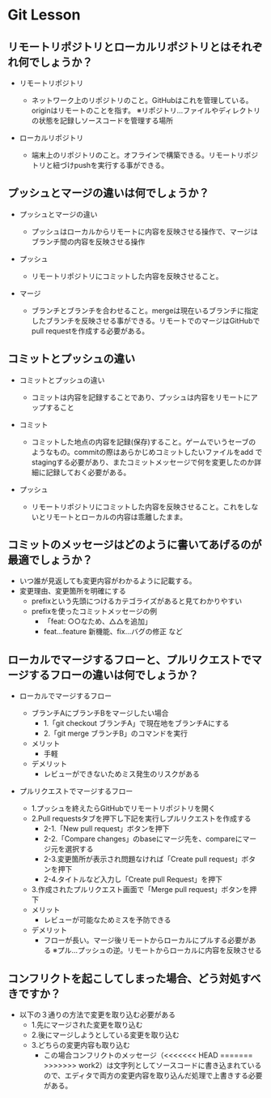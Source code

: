 # Git Lesson

## リモートリポジトリとローカルリポジトリとはそれぞれ何でしょうか？

- リモートリポジトリ
  - ネットワーク上のリポジトリのこと。GitHubはこれを管理している。originはリモートのことを指す。
  ※リポジトリ…ファイルやディレクトリの状態を記録しソースコードを管理する場所

- ローカルリポジトリ
  - 端末上のリポジトリのこと。オフラインで構築できる。リモートリポジトリと紐づけpushを実行する事ができる。


## プッシュとマージの違いは何でしょうか？

- プッシュとマージの違い
  - プッシュはローカルからリモートに内容を反映させる操作で、マージはブランチ間の内容を反映させる操作

- プッシュ
  - リモートリポジトリにコミットした内容を反映させること。

- マージ
  - ブランチとブランチを合わせること。mergeは現在いるブランチに指定したブランチを反映させる事ができる。リモートでのマージはGitHubでpull requestを作成する必要がある。


## コミットとプッシュの違い

- コミットとプッシュの違い
  - コミットは内容を記録することであり、プッシュは内容をリモートにアップすること

- コミット
  - コミットした地点の内容を記録(保存)すること。ゲームでいうセーブのようなもの。commitの際はあらかじめコミットしたいファイルをadd でstagingする必要があり、またコミットメッセージで何を変更したのか詳細に記録しておく必要がある。
  
- プッシュ
  - リモートリポジトリにコミットした内容を反映させること。これをしないとリモートとローカルの内容は乖離したまま。


## コミットのメッセージはどのように書いてあげるのが最適でしょうか？

- いつ誰が見返しても変更内容がわかるように記載する。
- 変更理由、変更箇所を明確にする
  - prefixという先頭につけるカテゴライズがあると見てわかりやすい
  - prefixを使ったコミットメッセージの例
      - 「feat: ○○なため、△△を追加」
      - feat…feature 新機能、fix…バグの修正 など

## ローカルでマージするフローと、プルリクエストでマージするフローの違いは何でしょうか？

- ローカルでマージするフロー
  - ブランチAにブランチBをマージしたい場合
    - 1.「git checkout ブランチA」で現在地をブランチAにする
    - 2.「git merge ブランチB」のコマンドを実行
  - メリット
    - 手軽
  - デメリット
    - レビューができないためミス発生のリスクがある

- プルリクエストでマージするフロー
  - 1.プッシュを終えたらGitHubでリモートリポジトリを開く
  - 2.Pull requestsタブを押下し下記を実行しプルリクエストを作成する
    - 2-1.「New pull request」ボタンを押下
    - 2-2.「Compare changes」のbaseにマージ先を、compareにマージ元を選択する
    - 2-3.変更箇所が表示され問題なければ「Create pull request」ボタンを押下
    - 2-4.タイトルなど入力し「Create pull Request」を押下
  - 3.作成されたプルリクエスト画面で「Merge pull request」ボタンを押下
  - メリット
    - レビューが可能なためミスを予防できる
  - デメリット
    - フローが長い。マージ後リモートからローカルにプルする必要がある
    ※プル…プッシュの逆。リモートからローカルに内容を反映させる

## コンフリクトを起こしてしまった場合、どう対処すべきですか？

- 以下の３通りの方法で変更を取り込む必要がある
  - 1.先にマージされた変更を取り込む
  - 2.後にマージしようとしている変更を取り込む
  - 3.どちらの変更内容も取り込む
    - この場合コンフリクトのメッセージ（<<<<<<< HEAD ======= >>>>>>> work2）は文字列としてソースコードに書き込まれているので、エディタで両方の変更内容を取り込んだ処理で上書きする必要がある。